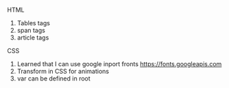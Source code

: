 HTML
1. Tables tags 
2. span tags
3. article tags

CSS
1. Learned that I can use google inport fronts https://fonts.googleapis.com
2. Transform in CSS for animations
3. var can be defined in root
